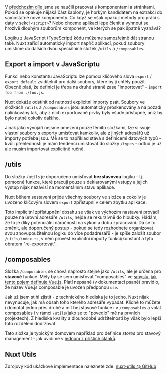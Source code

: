 V [předchozím díle](/article/nuxt-pages) jsme se naučili pracovat s komponentami a stránkami. Pokud se opakuje nějaká část šablony, je horkým kandidátem na extrakci do samostatné nové komponenty. Co když se však opakují metody pro práci s daty v sekci `<script>`? Nebo chceme aplikaci lépe členit a vyhnout se hrozivě dlouhým souborům komponent, ve kterých se pak špatně vyznává?

Logiku z JavaScript (TypeScript) kódu můžeme samozřejmě dát stranou také. Nuxt zařídí automatický import napříč aplikací, pokud soubory umístíme do dalších dvou speciálních složek `/utils` a `/composables`.

## Export a import v JavaScriptu

Funkci nebo konstantu JavaScriptu lze pomocí klíčového slova `export` /  `export default` zviditelnit pro další soubory, které by ji chtěly použít. Obecně platí, že definici je třeba na druhé straně zase "importovat" - `import foo from ./foo.js`.

Nuxt dokáže odstínit od nutnosti explicitní importy psát. Soubory ve složkách `/utils` a `/composables` jsou automaticky proskenovány a na pozadí nalinkovány tak, aby z nich exportované prvky byly všude přístupné, aniž by bylo nutné cokoliv dalšího.

Jinak jako vývojáři nejsme omezeni pouze těmito složkami, lze si svoje vlastní soubory s exporty umisťovat kamkoliv, ale z jiných adresářů už importy potřeba jsou. Mě se to například stává s definicemi datových typů - kvůli přehlednosti je mám tendenci umisťovat do složky `/types` - odtud je už ale musím importovat explicitně ručně.

## /utils

Do složky `/utils` je doporučeno umisťovat **bezstavovou** logiku - tj. pomocné funkce, které pracují pouze s deklarovanými vstupy a jejich výstup nijak nezávisí na momentálním stavu aplikace.

Nuxt během sestavení prijde všechny soubory ve složce a cokoliv je uvozeno klíčovým slovem `export` zpřístupní v celém zbytku aplikace.

Toto implicitní zpřístupnění obsahu se však ve výchozím nastavení provádí pouze na úrovni adresáře `/utils`, nejde se rekurzivně do hloubky. Hádám, že to je díky potenciální náročnosti na výkon a dobu zpracování. Dá se to změnit, ale doporučený postup - pokud se tedy rozhodnete organizovat svou znovupoužitelnou logiku do více podadresářů - je spíše založit soubor `/utils/index.ts`, v něm provést explicitní importy funkcí/konstant a tyto obratem "re-exportovat".

## /composables

Složka `/composables` se chová naprosto stejně jako `/utils`, ale je určena pro **stavové** funkce. Měly by se sem umisťovat "composables" ve [smyslu, jak tento pojem definuje Vue.js](https://vuejs.org/guide/reusability/composables.html#what-is-a-composable). Platí nepsané (v dokumentaci psané) pravidlo, že název Vue.js composable je uvozen předponou `use`.

Jak už jsem stihl zjistit - z technického hlediska je to jedno. Nuxt nijak nevynucuje, jak má obsah toho kterého adresáře vypadat. Klidně to můžete i domotat jedno přes druhé a mít bezstavové funkce i v `/composables` a volat composables i v rámci `/utils`(jako se to "povedlo" mě na prvních projektech). Z hlediska kvality a dlouhodobé udržitelnosti by však bylo lepší toto rozdělení dodržovat.

Tato složka je typickým domovem například pro definice _stores_ pro stavový management - jak uvidíme v [jednom z příštích článků](/articles/nuxt-pinia).

## Nuxt Utils

Zdrojový kód ukázkové implementace naleznete zde:
[nuxt-utils @ GitHub](https://github.com/AloisSeckar/demos-nuxt/tree/main/nuxt-utils)
